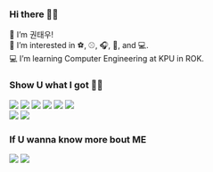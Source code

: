 ### Hi there 👋🏻

👋 I’m 권태우!   
👀 I’m interested in ⚽️, ⚾️, 🎧, 📸, and 💻.   
💻 I’m learning Computer Engineering at KPU in ROK.  

### Show U what I got 💪🏻
<img src="https://img.shields.io/badge/Swift-red?style=flat-square&logo=Swift&logoColor=white"/></a>
<img src="https://img.shields.io/badge/kotlin-brightgreen?style=flat-square&logo=Kotlin&logoColor=white"/></a>
<img src="https://img.shields.io/badge/Python-blue?style=flat-square&logo=Python&logoColor=white"/></a>
<img src="https://img.shields.io/badge/C-lightgray?style=flat-square&logo=C&logoColor=white"/></a>
<img src="https://img.shields.io/badge/JAVA-orange?style=flat-square&logo=Java&logoColor=white"/></a>
<img src="https://img.shields.io/badge/C%2B%2B-blueviolet?style=flat-square&logo=C%2B%2B&logoColor=white"/></a>  
<img src="https://img.shields.io/badge/FireBase-yellowgreen?style=flat-square&logo=Firebase&logoColor=white"/></a>
<img src="https://img.shields.io/badge/Rhino7-gray?style=flat-square&logo=Rhinoceros&logoColor=white"/></a>

### If U wanna know more bout ME
<a href="https://www.instagram.com/boifromangye/"><img src="https://img.shields.io/badge/Instagram-ff69b4?style=flat-square&logo=Instagram&logoColor=white&link=https://www.instagram.com/boifromangye/"/></a>
<a href="https://blog.naver.com/go6660"><img src="https://img.shields.io/badge/Blog-green?style=flat-square&logo=Naver&logoColor=white&link=https://blog.naver.com/go6660"/></a>
